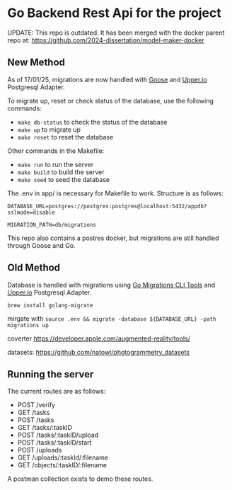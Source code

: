 # Go Backend Rest Api for the project

UPDATE: This repo is outdated. It has been merged with the docker parent repo at: https://github.com/2024-dissertation/model-maker-docker

## New Method

As of 17/01/25, migrations are now handled with [Goose](https://github.com/pressly/goose) and [Upper.io](https://upper.io/v4/adapter/postgresql/) Postgresql Adapter. 

To migrate up, reset or check status of the database, use the following commands:

 - `make db-status` to check the status of the database
 - `make up` to migrate up
 - `make reset` to reset the database

Other commands in the Makefile:

 - `make run` to run the server
 - `make build` to build the server  
 - `make seed` to seed the database

The .env in app/ is necessary for Makefile to work. Structure is as follows:

```env
DATABASE_URL=postgres://postgres:postgres@localhost:5432/appdb?sslmode=disable

MIGRATION_PATH=db/migrations
```

This repo also contains a postres docker, but migrations are still handled through Goose and Go.

## Old Method

Database is handled with migrations using [Go Migrations CLI Tools](https://github.com/golang-migrate/migrate/blob/master/database/postgres/TUTORIAL.md) and [Upper.io](https://upper.io/v4/adapter/postgresql/) Postgresql Adapter.

`brew install golang-migrate`

mirgate with `source .env && migrate -database ${DATABASE_URL} -path migrations up`

coverter https://developer.apple.com/augmented-reality/tools/

datasets: https://github.com/natowi/photogrammetry_datasets

## Running the server

The current routes are as follows:

 - POST   /verify
 - GET    /tasks
 - POST   /tasks
 - GET    /tasks/:taskID
 - POST   /tasks/:taskID/upload
 - POST   /tasks/:taskID/start
 - POST   /uploads
 - GET    /uploads/:taskId/:filename
 - GET    /objects/:taskID/:filename

 A postman collection exists to demo these routes.
